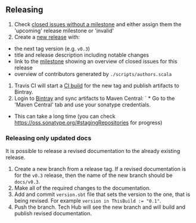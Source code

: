 ## Releasing

1. Check [closed issues without a milestone](https://github.com/akka/alpakka/issues?utf8=%E2%9C%93&q=is%3Aissue%20is%3Aclosed%20no%3Amilestone) and either assign them the 'upcoming' release milestone or 'invalid'
1. Create a [new release](https://github.com/akka/alpakka/releases/new) with:
  * the next tag version (e.g. `v0.3`)
  * title and release description including notable changes
  * link to the [milestone](https://github.com/akka/alpakka/milestones) showing an overview of closed issues for this release
  * overview of contributors generated by `./scripts/authors.scala`
1. Travis CI will start a [CI build](https://travis-ci.org/akka/alpakka/builds) for the new tag and publish artifacts to Bintray.
1. Login to [Bintray](https://bintray.com/akka/maven/alpakka) and sync artifacts to Maven Central:
` * Go to the 'Maven Central' tab and use your sonatype credentials.
  * This can take a long time (you can check https://oss.sonatype.org/#stagingRepositories for progress)

### Releasing only updated docs

It is possible to release a revised documentation to the already existing release.

1. Create a new branch from a release tag. If a revised documentation is for the `v0.3` release, then the name of the new branch should be `docs/v0.3`.
2. Make all of the required changes to the documentation.
3. Add and commit `version.sbt` file that sets the version to the one, that is being revised. For example `version in ThisBuild := "0.1"`.
4. Push the branch. Tech Hub will see the new branch and will build and publish revised documentation.
